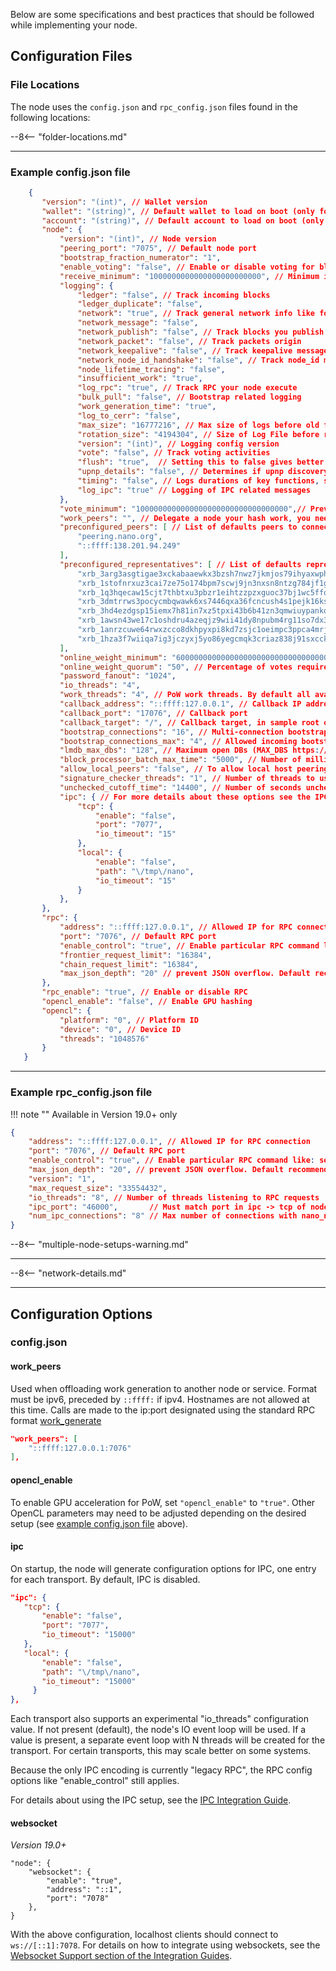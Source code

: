 Below are some specifications and best practices that should be followed while implementing your node.

## Configuration Files

### File Locations

The node uses the `config.json` and `rpc_config.json` files found in the following locations:

--8<-- "folder-locations.md"

---

### Example config.json file

```json
	{
	   "version": "(int)", // Wallet version
	   "wallet": "(string)", // Default wallet to load on boot (only for GUI wallet)
	   "account": "(string)", // Default account to load on boot (only for GUI wallet)
	   "node": {
	       "version": "(int)", // Node version
	       "peering_port": "7075", // Default node port
	       "bootstrap_fraction_numerator": "1", 
	       "enable_voting": "false", // Enable or disable voting for blocks. If disabled, saves some resources
	       "receive_minimum": "1000000000000000000000000", // Minimum import receivable, default 1 Rai
	       "logging": {
	           "ledger": "false", // Track incoming blocks
	           "ledger_duplicate": "false",
	           "network": "true", // Track general network info like forks
	           "network_message": "false",
	           "network_publish": "false", // Track blocks you publish to
	           "network_packet": "false", // Track packets origin
	           "network_keepalive": "false", // Track keepalive messages
	           "network_node_id_handshake": "false", // Track node_id messages
	           "node_lifetime_tracing": "false",
	           "insufficient_work": "true",
	           "log_rpc": "true", // Track RPC your node execute
	           "bulk_pull": "false", // Bootstrap related logging
	           "work_generation_time": "true",
	           "log_to_cerr": "false",
	           "max_size": "16777216", // Max size of logs before old files deletion. Default is 16MB 
	           "rotation_size": "4194304", // Size of Log File before rotation in bytes, Default is 4MB 
	           "version": "(int)", // Logging config version
	           "vote": "false", // Track voting activities
	           "flush": "true",  // Setting this to false gives better performance, but may lose entries on crashes.
	           "upnp_details": "false", // Determines if upnp discovery details are logged (default off to avoid sharing device info when shipping logs)
	           "timing": "false", // Logs durations of key functions, such as batch verification, etc.
	           "log_ipc": "true" // Logging of IPC related messages
	       },
	       "vote_minimum": "1000000000000000000000000000000000",// Prevents voting if delegated weight is under this threshold
	       "work_peers": "", // Delegate a node your hash work, you need to get RPC access to that node
	       "preconfigured_peers": [ // List of defaults peers to connect on boot
	           "peering.nano.org",
	           "::ffff:138.201.94.249"
	       ],
	       "preconfigured_representatives": [ // List of defaults representatives, which you delegate voting weight, of your wallet
	           "xrb_3arg3asgtigae3xckabaaewkx3bzsh7nwz7jkmjos79ihyaxwphhm6qgjps4",
	           "xrb_1stofnrxuz3cai7ze75o174bpm7scwj9jn3nxsn8ntzg784jf1gzn1jjdkou",
	           "xrb_1q3hqecaw15cjt7thbtxu3pbzr1eihtzzpzxguoc37bj1wc5ffoh7w74gi6p",
	           "xrb_3dmtrrws3pocycmbqwawk6xs7446qxa36fcncush4s1pejk16ksbmakis78m",
	           "xrb_3hd4ezdgsp15iemx7h81in7xz5tpxi43b6b41zn3qmwiuypankocw3awes5k",
	           "xrb_1awsn43we17c1oshdru4azeqjz9wii41dy8npubm4rg11so7dx3jtqgoeahy",
	           "xrb_1anrzcuwe64rwxzcco8dkhpyxpi8kd7zsjc1oeimpc3ppca4mrjtwnqposrs",
	           "xrb_1hza3f7wiiqa7ig3jczyxj5yo86yegcmqk3criaz838j91sxcckpfhbhhra1"
	       ],
	       "online_weight_minimum": "60000000000000000000000000000000000000", // Online weight minimum required to confirm block
	       "online_weight_quorum": "50", // Percentage of votes required to rollback blocks
	       "password_fanout": "1024", 
	       "io_threads": "4", 
	       "work_threads": "4", // PoW work threads. By default all available CPU threads, set lower value for 24/7 services
	       "callback_address": "::ffff:127.0.0.1", // Callback IP address, in sample IPv4 localhost
	       "callback_port": "17076", // Callback port
	       "callback_target": "/", // Callback target, in sample root of callback listening server
	       "bootstrap_connections": "16", // Multi-connection bootstrap. Should be a power of 2.
	       "bootstrap_connections_max": "4", // Allowed incoming bootstrap connections count. Lower value save IOPS & bandwidth. 64 recommended for high-end fast nodes, 0 for HDD home users,
	       "lmdb_max_dbs": "128", // Maximum open DBs (MAX_DBS https://lmdb.readthedocs.io/en/release/), increase default if more than 100 wallets required
	       "block_processor_batch_max_time": "5000", // Number of milliseconds the block processor works at a time
	       "allow_local_peers": "false", // To allow local host peering
	       "signature_checker_threads": "1", // Number of threads to use for verifying signatures
	       "unchecked_cutoff_time": "14400", // Number of seconds unchecked entry survives before being cleaned
	       "ipc": { // For more details about these options see the IPC section below
	           "tcp": {
	               "enable": "false",
	               "port": "7077",
	               "io_timeout": "15"
	           },
	           "local": {
	               "enable": "false",
	               "path": "\/tmp\/nano",
	               "io_timeout": "15"
	           }
	       },
	   },
	   "rpc": {
	       "address": "::ffff:127.0.0.1", // Allowed IP for RPC connection
	       "port": "7076", // Default RPC port
	       "enable_control": "true", // Enable particular RPC command like: send, account_create, etc...
	       "frontier_request_limit": "16384", 
	       "chain_request_limit": "16384",
	       "max_json_depth": "20" // prevent JSON overflow. Default recommended
	   },
	   "rpc_enable": "true", // Enable or disable RPC
	   "opencl_enable": "false", // Enable GPU hashing
	   "opencl": {
	       "platform": "0", // Platform ID
	       "device": "0", // Device ID
	       "threads": "1048576" 
	   }
   }
```

---

### Example rpc_config.json file

!!! note ""
    Available in Version 19.0+ only

```json
{
    "address": "::ffff:127.0.0.1", // Allowed IP for RPC connection
    "port": "7076", // Default RPC port
    "enable_control": "true", // Enable particular RPC command like: send, account_create, etc...
    "max_json_depth": "20", // prevent JSON overflow. Default recommended
    "version": "1",
    "max_request_size": "33554432",
    "io_threads": "8", // Number of threads listening to RPC requests 
    "ipc_port": "46000",       // Must match port in ipc -> tcp of node config file (only used with child/out of process RPC)
    "num_ipc_connections": "8" // Max number of connections with nano_node (only used with child/out of process RPC)
}
```

--8<-- "multiple-node-setups-warning.md"

---

--8<-- "network-details.md"

---

## Configuration Options

### config.json

#### work_peers
Used when offloading work generation to another node or service. Format must be ipv6, preceded by `::ffff:` if ipv4. Hostnames are not allowed at this time. Calls are made to the ip:port designated using the standard RPC format [work_generate](/commands/rpc-protocol#work-generate) 
```json
"work_peers": [
    "::ffff:127.0.0.1:7076"
],
```

#### opencl_enable

To enable GPU acceleration for PoW, set `"opencl_enable"` to `"true"`. Other OpenCL parameters may need to be adjusted depending on the desired setup (see [example config.json file](#example-configjson-file) above).

#### ipc

On startup, the node will generate configuration options for IPC, one entry for each transport. By default, IPC is disabled.

```json
"ipc": {
   "tcp": {
       "enable": "false",
       "port": "7077",
       "io_timeout": "15000"
   },
   "local": {
       "enable": "false",
       "path": "\/tmp\/nano",
       "io_timeout": "15000"
     }
},
```

Each transport also supports an experimental "io_threads" configuration value. If not present (default), the node's IO event loop will be used. If a value is present, a separate event loop with N threads will be created for the transport. For certain transports, this may scale better on some systems.

Because the only IPC encoding is currently "legacy RPC", the RPC config options like "enable_control" still applies.

For details about using the IPC setup, see the [IPC Integration Guide](/integration-guides/advanced#ipc-integration).

#### websocket

*Version 19.0+*

```
"node": {
    "websocket": {
        "enable": "true",
        "address": "::1",
        "port": "7078"
    },
}
```

With the above configuration, localhost clients should connect to `ws://[::1]:7078`. For details on how to integrate using websockets, see the [Websocket Support section of the Integration Guides](/integration-guides/advanced#websocket-support).


